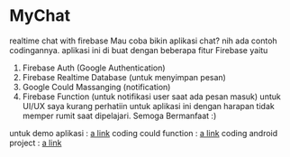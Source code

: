 # MyChat
realtime chat with firebase
Mau coba bikin aplikasi chat? nih ada contoh codingannya.
aplikasi ini di buat dengan beberapa fitur Firebase yaitu
1. Firebase Auth (Google Authentication)
2. Firebase Realtime Database (untuk menyimpan pesan)
3. Google Could Massanging (notification)
4. Firebase Function (untuk notifikasi user saat ada pesan masuk)
untuk UI/UX saya kurang perhatiin untuk aplikasi ini dengan harapan tidak memper rumit saat dipelajari. Semoga Bermanfaat :)

untuk demo aplikasi : [a link](http://bit.ly/2rFdd7g)
coding could function : [a link](http://bit.ly/2qTXsbh)
coding android project : [a link](http://bit.ly/2qkYL08)
